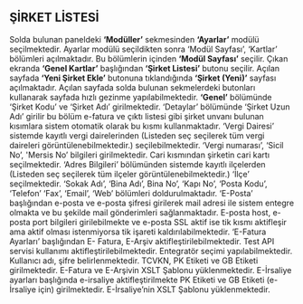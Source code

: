 
## ŞİRKET LİSTESİ

Solda bulunan paneldeki **‘Modüller’** sekmesinden **‘Ayarlar’** modülü seçilmektedir. Ayarlar modülü seçildikten sonra ‘Modül Sayfası’, ‘Kartlar’ bölümleri açılmaktadır. Bu bölümlerin içinden **‘Modül Sayfası’** seçilir. Çıkan ekranda **‘Genel Kartlar’** başlığından **‘Şirket Listesi’** butonu seçilir. Açılan sayfada **‘Yeni Şirket Ekle’** butonuna tıklandığında **‘Şirket (Yeni)’** sayfası açılmaktadır. Açılan sayfada solda bulunan sekmelerdeki butonları kullanarak sayfada hızlı gezinme yapılabilmektedir. **‘Genel’** bölümünde ‘Şirket Kodu’ ve ‘Şirket Adı’ girilmektedir. ‘Detaylar’ bölümünde ‘Şirket Uzun Adı’ girilir bu bölüm e-fatura ve çıktı listesi gibi şirket unvanı bulunan kısımlara sistem otomatik olarak bu kısmı kullanmaktadır. ‘Vergi Dairesi’ sistemde kayıtlı vergi dairelerinden (Listeden seç seçilerek tüm vergi daireleri görüntülenebilmektedir.) seçilebilmektedir. ‘Vergi numarası’, ‘Sicil No’, 'Mersis No’ bilgileri girilmektedir. Cari kısmından şirketin cari kartı seçilmektedir. ‘Adres Bilgileri’ bölümünden sistemde kayıtlı ilçelerden (Listeden seç seçilerek tüm ilçeler görüntülenebilmektedir.) ‘İlçe’ seçilmektedir. ‘Sokak Adı’, ‘Bina Adı’, Bina No’, ‘Kapı No’, ‘Posta Kodu’, ‘Telefon’ ‘Fax’, ‘Email’, ‘Web’ bölümleri doldurulmaktadır. ‘E-Posta’ başlığından e-posta ve e-posta şifresi girilerek mail adresi ile sistem entegre olmakta ve bu şekilde mail gönderimleri sağlanmaktadır. E-posta host, e-posta port bilgileri girilebilmekte ve e-posta SSL aktif ise tik kısmı aktifleşir ama aktif olması istenmiyorsa tik işareti kaldırılabilmektedir. ‘E-Fatura Ayarları’ başlığından E- Fatura, E-Arşiv aktifleştirilebilmektedir. Test API servisi kullanımı aktifleştirilebilmektedir. Entegratör seçimi yapılabilmektedir. Kullanıcı adı, şifre belirlenmektedir. TCVKN, PK Etiketi ve GB Etiketi girilmektedir. E-Fatura ve E-Arşivin XSLT Şablonu yüklenmektedir. E-İrsaliye ayarları başlığında e-irsaliye aktifleştirilmekte PK Etiketi ve GB Etiketi (e-İrsaliye için) girilmektedir. E-İrsaliye’nin XSLT Şablonu yüklenmektedir.

